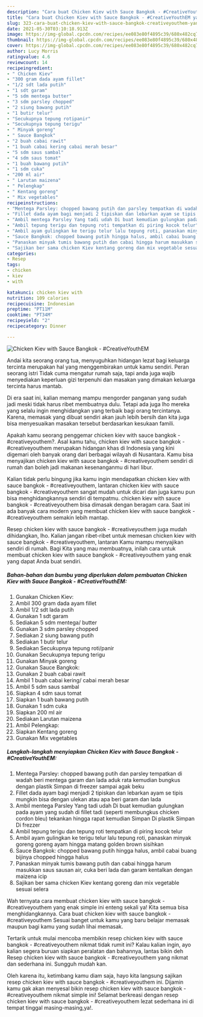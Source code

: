 ```yaml
---
description: "Cara buat Chicken Kiev with Sauce Bangkok - #CreativeYouthEM yang nikmat dan Mudah Dibuat"
title: "Cara buat Chicken Kiev with Sauce Bangkok - #CreativeYouthEM yang nikmat dan Mudah Dibuat"
slug: 323-cara-buat-chicken-kiev-with-sauce-bangkok-creativeyouthem-yang-nikmat-dan-mudah-dibuat
date: 2021-05-30T03:10:18.913Z
image: https://img-global.cpcdn.com/recipes/ee083e80f4895c39/680x482cq70/chicken-kiev-with-sauce-bangkok-creativeyouthem-foto-resep-utama.jpg
thumbnail: https://img-global.cpcdn.com/recipes/ee083e80f4895c39/680x482cq70/chicken-kiev-with-sauce-bangkok-creativeyouthem-foto-resep-utama.jpg
cover: https://img-global.cpcdn.com/recipes/ee083e80f4895c39/680x482cq70/chicken-kiev-with-sauce-bangkok-creativeyouthem-foto-resep-utama.jpg
author: Lucy Morris
ratingvalue: 4.6
reviewcount: 14
recipeingredient:
- " Chicken Kiev"
- "300 gram dada ayam fillet"
- "1/2 sdt lada putih"
- "1 sdt garam"
- "5 sdm mentega butter"
- "3 sdm parsley chopped"
- "2 siung bawang putih"
- "1 butir telur"
- "Secukupnya tepung rotipanir"
- "Secukupnya tepung terigu"
- " Minyak goreng"
- " Sauce Bangkok"
- "2 buah cabai rawit"
- "1 buah cabai kering cabai merah besar"
- "5 sdm saus sambal"
- "4 sdm saus tomat"
- "1 buah bawang putih"
- "1 sdm cuka"
- "200 ml air"
- " Larutan maizena"
- " Pelengkap"
- " Kentang goreng"
- " Mix vegetables"
recipeinstructions:
- "Mentega Parsley: chopped bawang putih dan parsley tempatkan di wadah beri mentega garam dan lada aduk rata kemudian bungkus dengan plastik Simpan di freezer sampai agak beku"
- "Fillet dada ayam bagi menjadi 2 tipiskan dan lebarkan ayam se tipis mungkin bisa dengan ulekan atau apa beri garam dan lada"
- "Ambil mentega Parsley Yang tadi udah Di buat kemudian gulungkan pada ayam yang sudah di fillet tadi (seperti membungkus chicken cordon bleu) tekankan hingga rapat kemudian Simpan Di plastik Simpan Di frezzer"
- "Ambil tepung terigu dan tepung roti tempatkan di piring kocok telur"
- "Ambil ayam gulingkan ke terigu telur lalu tepung roti, panaskan minyak goreng goreng ayam hingga matang golden brown sisihkan"
- "Sauce Bangkok: chopped bawang putih hingga halus, ambil cabai buang bijinya chopped hingga halus"
- "Panaskan minyak tumis bawang putih dan cabai hingga harum masukkan saus sausan air, cuka beri lada dan garam kentalkan dengan maizena icip"
- "Sajikan ber sama chicken Kiev kentang goreng dan mix vegetable sesuai selera"
categories:
- Resep
tags:
- chicken
- kiev
- with

katakunci: chicken kiev with 
nutrition: 109 calories
recipecuisine: Indonesian
preptime: "PT11M"
cooktime: "PT34M"
recipeyield: "2"
recipecategory: Dinner

---
```



![Chicken Kiev with Sauce Bangkok - #CreativeYouthEM](https://img-global.cpcdn.com/recipes/ee083e80f4895c39/680x482cq70/chicken-kiev-with-sauce-bangkok-creativeyouthem-foto-resep-utama.jpg)

Andai kita seorang orang tua, menyuguhkan hidangan lezat bagi keluarga tercinta merupakan hal yang menggembirakan untuk kamu sendiri. Peran seorang istri Tidak cuma mengatur rumah saja, tapi anda juga wajib menyediakan keperluan gizi terpenuhi dan masakan yang dimakan keluarga tercinta harus mantab.

Di era  saat ini, kalian memang mampu mengorder panganan yang sudah jadi meski tidak harus ribet membuatnya dulu. Tetapi ada juga lho mereka yang selalu ingin menghidangkan yang terbaik bagi orang tercintanya. Karena, memasak yang dibuat sendiri akan jauh lebih bersih dan kita juga bisa menyesuaikan masakan tersebut berdasarkan kesukaan famili. 



Apakah kamu seorang penggemar chicken kiev with sauce bangkok - #creativeyouthem?. Asal kamu tahu, chicken kiev with sauce bangkok - #creativeyouthem merupakan hidangan khas di Indonesia yang kini digemari oleh banyak orang dari berbagai wilayah di Nusantara. Kamu bisa menyajikan chicken kiev with sauce bangkok - #creativeyouthem sendiri di rumah dan boleh jadi makanan kesenanganmu di hari libur.

Kalian tidak perlu bingung jika kamu ingin mendapatkan chicken kiev with sauce bangkok - #creativeyouthem, lantaran chicken kiev with sauce bangkok - #creativeyouthem sangat mudah untuk dicari dan juga kamu pun bisa menghidangkannya sendiri di tempatmu. chicken kiev with sauce bangkok - #creativeyouthem bisa dimasak dengan beragam cara. Saat ini ada banyak cara modern yang membuat chicken kiev with sauce bangkok - #creativeyouthem semakin lebih mantap.

Resep chicken kiev with sauce bangkok - #creativeyouthem juga mudah dihidangkan, lho. Kalian jangan ribet-ribet untuk memesan chicken kiev with sauce bangkok - #creativeyouthem, lantaran Kamu mampu menyajikan sendiri di rumah. Bagi Kita yang mau membuatnya, inilah cara untuk membuat chicken kiev with sauce bangkok - #creativeyouthem yang enak yang dapat Anda buat sendiri.

<!--inarticleads1-->

##### Bahan-bahan dan bumbu yang diperlukan dalam pembuatan Chicken Kiev with Sauce Bangkok - #CreativeYouthEM:

1. Gunakan  Chicken Kiev:
1. Ambil 300 gram dada ayam fillet
1. Ambil 1/2 sdt lada putih
1. Gunakan 1 sdt garam
1. Sediakan 5 sdm mentega/ butter
1. Gunakan 3 sdm parsley chopped
1. Sediakan 2 siung bawang putih
1. Sediakan 1 butir telur
1. Sediakan Secukupnya tepung roti/panir
1. Gunakan Secukupnya tepung terigu
1. Gunakan  Minyak goreng
1. Gunakan  Sauce Bangkok:
1. Gunakan 2 buah cabai rawit
1. Ambil 1 buah cabai kering/ cabai merah besar
1. Ambil 5 sdm saus sambal
1. Siapkan 4 sdm saus tomat
1. Siapkan 1 buah bawang putih
1. Gunakan 1 sdm cuka
1. Siapkan 200 ml air
1. Sediakan  Larutan maizena
1. Ambil  Pelengkap:
1. Siapkan  Kentang goreng
1. Gunakan  Mix vegetables




<!--inarticleads2-->

##### Langkah-langkah menyiapkan Chicken Kiev with Sauce Bangkok - #CreativeYouthEM:

1. Mentega Parsley: chopped bawang putih dan parsley tempatkan di wadah beri mentega garam dan lada aduk rata kemudian bungkus dengan plastik Simpan di freezer sampai agak beku
1. Fillet dada ayam bagi menjadi 2 tipiskan dan lebarkan ayam se tipis mungkin bisa dengan ulekan atau apa beri garam dan lada
1. Ambil mentega Parsley Yang tadi udah Di buat kemudian gulungkan pada ayam yang sudah di fillet tadi (seperti membungkus chicken cordon bleu) tekankan hingga rapat kemudian Simpan Di plastik Simpan Di frezzer
1. Ambil tepung terigu dan tepung roti tempatkan di piring kocok telur
1. Ambil ayam gulingkan ke terigu telur lalu tepung roti, panaskan minyak goreng goreng ayam hingga matang golden brown sisihkan
1. Sauce Bangkok: chopped bawang putih hingga halus, ambil cabai buang bijinya chopped hingga halus
1. Panaskan minyak tumis bawang putih dan cabai hingga harum masukkan saus sausan air, cuka beri lada dan garam kentalkan dengan maizena icip
1. Sajikan ber sama chicken Kiev kentang goreng dan mix vegetable sesuai selera




Wah ternyata cara membuat chicken kiev with sauce bangkok - #creativeyouthem yang enak simple ini enteng sekali ya! Kita semua bisa menghidangkannya. Cara buat chicken kiev with sauce bangkok - #creativeyouthem Sesuai banget untuk kamu yang baru belajar memasak maupun bagi kamu yang sudah lihai memasak.

Tertarik untuk mulai mencoba membikin resep chicken kiev with sauce bangkok - #creativeyouthem nikmat tidak rumit ini? Kalau kalian ingin, ayo kalian segera buruan siapkan peralatan dan bahannya, lantas bikin deh Resep chicken kiev with sauce bangkok - #creativeyouthem yang nikmat dan sederhana ini. Sungguh mudah kan. 

Oleh karena itu, ketimbang kamu diam saja, hayo kita langsung sajikan resep chicken kiev with sauce bangkok - #creativeyouthem ini. Dijamin kamu gak akan menyesal bikin resep chicken kiev with sauce bangkok - #creativeyouthem nikmat simple ini! Selamat berkreasi dengan resep chicken kiev with sauce bangkok - #creativeyouthem lezat sederhana ini di tempat tinggal masing-masing,ya!.

